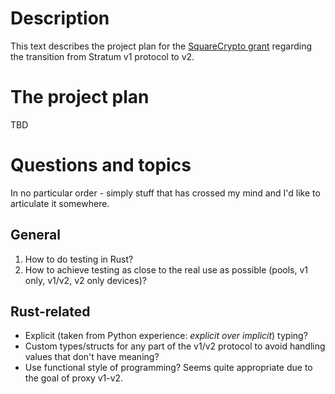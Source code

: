 # Description

This text describes the project plan for the [SquareCrypto grant](https://squarecrypto.org/#grants) regarding the transition from Stratum v1 protocol to v2.

# The project plan

TBD

# Questions and topics

In no particular order - simply stuff that has crossed my mind and I'd like to articulate it somewhere.

## General

1. How to do testing in Rust?
1. How to achieve testing as close to the real use as possible (pools, v1 only, v1/v2, v2 only devices)?


## Rust-related

- Explicit (taken from Python experience: _explicit over implicit_) typing?
- Custom types/structs for any part of the v1/v2 protocol to avoid handling values that don't have meaning?
- Use functional style of programming? Seems quite appropriate due to the goal of proxy v1-v2.
